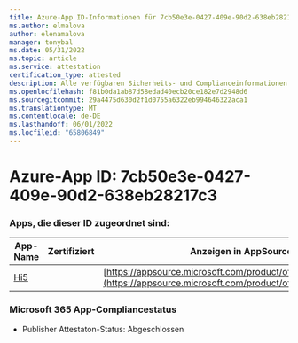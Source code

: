 ```yaml
---
title: Azure-App ID-Informationen für 7cb50e3e-0427-409e-90d2-638eb28217c3
ms.author: elmalova
author: elenamalova
manager: tonybal
ms.date: 05/31/2022
ms.topic: article
ms.service: attestation
certification_type: attested
description: Alle verfügbaren Sicherheits- und Complianceinformationen für 7cb50e3e-0427-409e-90d2-638eb28217c3.
ms.openlocfilehash: f81b0da1ab87d58edad40ecb20ce182e7d2948d6
ms.sourcegitcommit: 29a4475d630d2f1d0755a6322eb994646322aca1
ms.translationtype: MT
ms.contentlocale: de-DE
ms.lasthandoff: 06/01/2022
ms.locfileid: "65806849"
---
```

# <a name="azure-app-id-7cb50e3e-0427-409e-90d2-638eb28217c3"></a>Azure-App ID: 7cb50e3e-0427-409e-90d2-638eb28217c3


### <a name="apps-associated-with-this-id"></a>Apps, die dieser ID zugeordnet sind:
| **App-Name** | **Zertifiziert** | **Anzeigen in AppSource** |
|--------------|---------------|-----------------------|
| [Hi5](../forward/WA200001610.md) |  | [https://appsource.microsoft.com/product/office/WA200001610](https://appsource.microsoft.com/product/office/WA200001610) |

### <a name="microsoft-365-app-compliance-status"></a>Microsoft 365 App-Compliancestatus
- Publisher Attestaton-Status: Abgeschlossen
